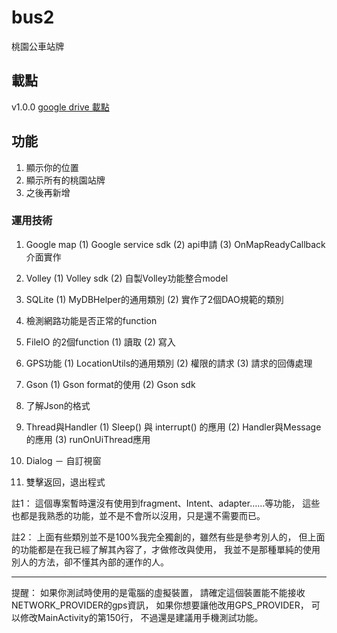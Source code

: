 # bus2
桃園公車站牌

## 載點

v1.0.0 [google drive 載點](https://drive.google.com/file/d/1cYkllY2fPwqCcET_85sY5diz0Mc2KLEp/view?usp=sharing)


## 功能
1.	顯示你的位置
2.	顯示所有的桃園站牌
3. 	之後再新增


### 運用技術

1.	Google map 
(1)	Google service sdk
(2)	api申請
(3)	OnMapReadyCallback介面實作

2.	Volley
(1)	Volley sdk
(2)	自製Volley功能整合model

3.	SQLite
(1)	MyDBHelper的通用類別
(2)	實作了2個DAO規範的類別

4.	檢測網路功能是否正常的function

5.	FileIO 的2個function
(1)	讀取
(2)	寫入

6.	GPS功能
(1)	LocationUtils的通用類別
(2)	權限的請求
(3)	請求的回傳處理

7.	Gson
(1)	Gson format的使用
(2)	Gson sdk

8.	了解Json的格式

9.	Thread與Handler
(1)	Sleep() 與 interrupt() 的應用
(2)	Handler與Message的應用
(3)	runOnUiThread應用

10.	Dialog － 自訂視窗

11.	雙擊返回，退出程式

註1：
這個專案暫時還沒有使用到fragment、Intent、adapter……等功能，
這些也都是我熟悉的功能，並不是不會所以沒用，只是還不需要而已。

註2：
	上面有些類別並不是100%我完全獨創的，雖然有些是參考別人的，
	但上面的功能都是在我已經了解其內容了，才做修改與使用，
	我並不是那種單純的使用別人的方法，卻不懂其內部的運作的人。

-----------------------------------------------------------------

提醒：
如果你測試時使用的是電腦的虛擬裝置，
請確定這個裝置能不能接收NETWORK_PROVIDER的gps資訊，
如果你想要讓他改用GPS_PROVIDER，
可以修改MainActivity的第150行，
不過還是建議用手機測試功能。
